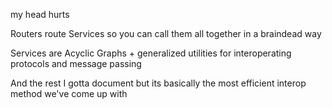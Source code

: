 my head hurts


Routers route Services so you can call them all together in a braindead way

Services are Acyclic Graphs + generalized utilities for interoperating protocols and message passing

And the rest I gotta document but its basically the most efficient interop method we've come up with
